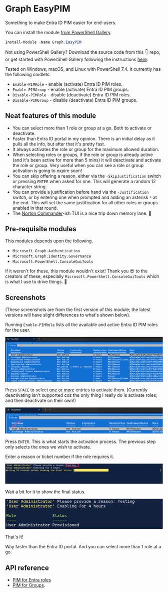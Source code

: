 # Graph EasyPIM
Something to make Entra ID PIM easier for end-users. 

You can install the module [from PowerShell Gallery](https://www.powershellgallery.com/packages/Graph.EasyPIM/). 

```powershell
Install-Module -Name Graph.EasyPIM
```

Not using PowerShell Gallery? Download the source code from this 👇 repo, or get started with PowerShell Gallery following the instructions [here](https://learn.microsoft.com/en-gb/powershell/gallery/getting-started?view=powershellget-3.x).

Tested on Windows, macOS, and Linux with PowerShell 7.4. It currently has the following cmdlets:

- `Enable-PIMRole` - enable (activate) Entra ID PIM roles.
- `Enable-PIMGroup` - enable (activate) Entra ID PIM groups.
- `Disable-PIMRole` - disable (deactivate) Entra ID PIM roles.
- `Disable-PIMGroup` - disable (deactivate) Entra ID PIM groups.

## Neat features of this module
- You can select more than 1 role or group at a go. Both to activate or deactivate. 
- Faster than Entra ID portal in my opinion. There is an initial delay as it pulls all the info, but after that it's pretty fast. 
- It always activates the role or group for the maximum allowed duration. 
- When selecting roles or groups, if the role or group is already active (and it's been active for more than 5 mins) it will deactivate and activate the role or group. Very useful when you can see a role or group activation is going to expire soon!
- You can skip offering a reason, either via the `-SkipJustification` switch or pressing `ENTER` when asked for one. This will generate a random 12 character string. 
- You can provide a justification before hand via the `-Justification` switch, or by entering one when prompted and adding an asterisk `*` at the end. This will set the same justification for all other roles or groups enabled in that round. 
- The [Norton Commander](https://en.wikipedia.org/wiki/Norton_Commander)-ish TUI is a nice trip down memory lane. 🙂

## Pre-requisite modules
This modules depends upon the following. 

- `Microsoft.Graph.Authentication`
- `Microsoft.Graph.Identity.Governance`
- `Microsoft.PowerShell.ConsoleGuiTools`

If it weren't for these, this module wouldn't exist! Thank you 😍 to the creators of these, especially `Microsoft.PowerShell.ConsoleGuiTools` which is what I use to drive things. 🙏

## Screenshots
(These screenshots are from the first version of this module; the latest versions will have slight differences to what's shown below).

Running `Enable-PIMRole` lists all the available and active Entra ID PIM roles for the user.

![image-20241006172734455](assets/image-20241006172734455.png)

Press `SPACE` to select <u>one or more</u> entries to activate them. (Currently deactivating isn't supported coz the only thing I really do is activate roles; and then deactivate on their own!)

![image-20241006172840346](assets/image-20241006172840346.png)

Press `ENTER`. This is what starts the activation process. The previous step only selects the ones we wish to activate.

Enter a reason or ticket number if the role requires it. 

![image-20241006173010679](assets/image-20241006173010679.png)

Wait a bit for it to show the final status. 

![image-20241006173033656](assets/image-20241006173033656.png)

That's it! 

Way faster than the Entra ID portal. And you can select more than 1 role at a go. 

## API reference
- [PIM for Entra roles](https://learn.microsoft.com/en-us/graph/api/resources/privilegedidentitymanagementv3-overview?view=graph-rest-1.0) 
- [PIM for Groups](https://learn.microsoft.com/en-us/graph/api/resources/privilegedidentitymanagement-for-groups-api-overview?view=graph-rest-1.0).